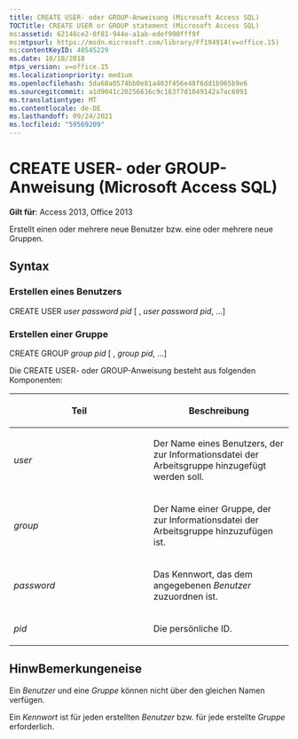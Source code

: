 ```yaml
---
title: CREATE USER- oder GROUP-Anweisung (Microsoft Access SQL)
TOCTitle: CREATE USER or GROUP statement (Microsoft Access SQL)
ms:assetid: 62148ce2-0f81-944e-a1ab-edef990fff9f
ms:mtpsurl: https://msdn.microsoft.com/library/Ff194914(v=office.15)
ms:contentKeyID: 48545229
ms.date: 10/18/2018
mtps_version: v=office.15
ms.localizationpriority: medium
ms.openlocfilehash: 5da68a0574bb0e81a403f456e48f6dd1b965b9e6
ms.sourcegitcommit: a1d9041c20256616c9c183f7d1049142a7ac6991
ms.translationtype: MT
ms.contentlocale: de-DE
ms.lasthandoff: 09/24/2021
ms.locfileid: "59569209"
---
```

# <a name="create-user-or-group-statement-microsoft-access-sql"></a>CREATE USER- oder GROUP-Anweisung (Microsoft Access SQL)

**Gilt für**: Access 2013, Office 2013

Erstellt einen oder mehrere neue Benutzer bzw. eine oder mehrere neue Gruppen.

## <a name="syntax"></a>Syntax

### <a name="create-a-user"></a>Erstellen eines Benutzers

CREATE USER *user* *password pid* \[ , *user* *password pid*, ...\]

### <a name="create-a-group"></a>Erstellen einer Gruppe

CREATE GROUP *group* *pid* \[ , *group* *pid*, ...\]

Die CREATE USER- oder GROUP-Anweisung besteht aus folgenden Komponenten:

<table>
<colgroup>
<col style="width: 50%" />
<col style="width: 50%" />
</colgroup>
<thead>
<tr class="header">
<th><p>Teil</p></th>
<th><p>Beschreibung</p></th>
</tr>
</thead>
<tbody>
<tr class="odd">
<td><p><em>user</em></p></td>
<td><p>Der Name eines Benutzers, der zur Informationsdatei der Arbeitsgruppe hinzugefügt werden soll.</p></td>
</tr>
<tr class="even">
<td><p><em>group</em></p></td>
<td><p>Der Name einer Gruppe, der zur Informationsdatei der Arbeitsgruppe hinzuzufügen ist.</p></td>
</tr>
<tr class="odd">
<td><p><em>password</em></p></td>
<td><p>Das Kennwort, das dem angegebenen <em>Benutzer</em> zuzuordnen ist.</p></td>
</tr>
<tr class="even">
<td><p><em>pid</em></p></td>
<td><p>Die persönliche ID.</p></td>
</tr>
</tbody>
</table>


## <a name="remarks"></a>HinwBemerkungeneise

Ein *Benutzer* und eine *Gruppe* können nicht über den gleichen Namen verfügen.

Ein *Kennwort* ist für jeden erstellten *Benutzer* bzw. für jede erstellte *Gruppe* erforderlich.

